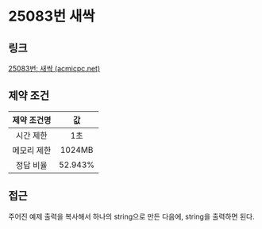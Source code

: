 # 25083번 새싹

## 링크

[25083번: 새싹 (acmicpc.net)](https://www.acmicpc.net/problem/25083)

## 제약 조건

| 제약 조건명 |   값    |
| :---------: | :-----: |
|  시간 제한  |   1초   |
| 메모리 제한 | 1024MB  |
|  정답 비율  | 52.943% |

## 접근

주어진 예제 출력을 복사해서 하나의 string으로 만든 다음에, string을 출력하면 된다.
